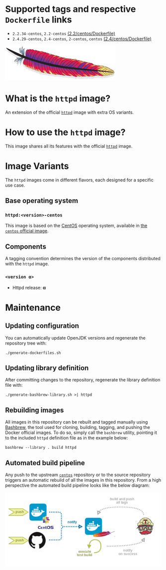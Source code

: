 # Supported tags and respective `Dockerfile` links

* `2.2.34-centos`, `2.2-centos` [(2.2/centos/Dockerfile)](https://github.com/antoineco/httpd/blob/94751d53f2a8025cce4e7c0eb1074b8ac11224ea/2.2/centos/Dockerfile)
* `2.4.29-centos`, `2.4-centos`, `2-centos`, `centos` [(2.4/centos/Dockerfile)](https://github.com/antoineco/httpd/blob/cd0f8e18e42dd91e8584ad1ae0654bb22acfb20e/2.4/centos/Dockerfile)

![logo](https://raw.githubusercontent.com/antoineco/httpd/master/logo.png)

# What is the `httpd` image?

An extension of the official [`httpd`][docker-httpd] image with extra OS variants.

# How to use the `httpd` image?

This image shares all its features with the official [`httpd`][docker-httpd] image.

# Image Variants

The `httpd` images come in different flavors, each designed for a specific use case.

## Base operating system

### `httpd:<version>-centos`

This image is based on the [CentOS](https://www.centos.org/) operating system, available in [the `centos` official image][docker-centos].

## Components

A tagging convention determines the version of the components distributed with the `httpd` image.

### `<version α>`

* Httpd release: **α**

# Maintenance

## Updating configuration

You can automatically update OpenJDK versions and regenerate the repository tree with:

```
./generate-dockerfiles.sh
```

## Updating library definition

After committing changes to the repository, regenerate the library definition file with:

```
./generate-bashbrew-library.sh >| httpd
```

## Rebuilding images

All images in this repository can be rebuilt and tagged manually using [Bashbrew][bashbrew], the tool used for cloning, building, tagging, and pushing the Docker official images. To do so, simply call the `bashbrew` utility, pointing it to the included `httpd` definition file as in the example below:

```
bashbrew --library . build httpd
```

## Automated build pipeline

Any push to the upstream [`centos`][docker-centos] repository or to the source repository triggers an automatic rebuild of all the images in this repository. From a high perspective the automated build pipeline looks like the below diagram:

![Automated build pipeline][pipeline]


[banner]: https://raw.githubusercontent.com/antoineco/httpd/master/logo.png
[docker-httpd]: https://hub.docker.com/_/httpd/
[docker-centos]: https://hub.docker.com/_/centos/
[bashbrew]: https://github.com/docker-library/official-images/blob/master/bashbrew/README.md
[pipeline]: https://raw.githubusercontent.com/antoineco/httpd/master/build_pipeline.png
